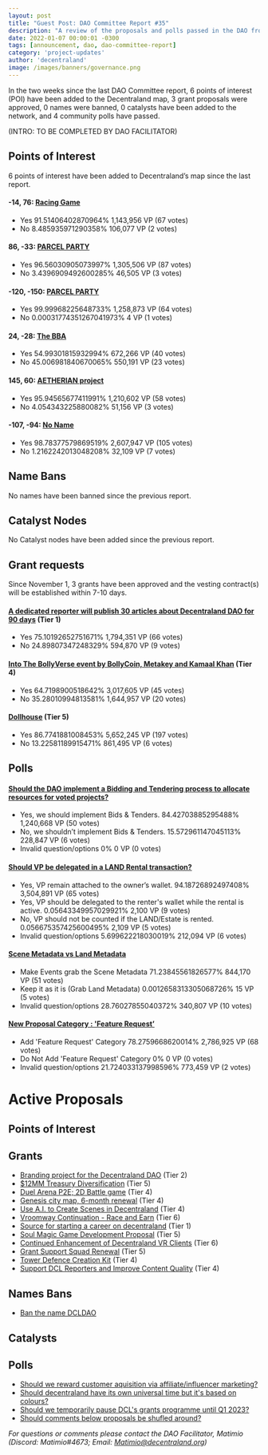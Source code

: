 ```yaml
---
layout: post
title: "Guest Post: DAO Committee Report #35"
description: "A review of the proposals and polls passed in the DAO from November 1 through November 15".
date: 2022-01-07 00:00:01 -0300
tags: [announcement, dao, dao-committee-report]
category: 'project-updates'
author: 'decentraland'
image: /images/banners/governance.png
---
```


In the two weeks since the last DAO Committee report, 6 points of interest (POI) have been added to the Decentraland map, 3 grant proposals were approved, 0 names were banned, 0 catalysts have been added to the network, and 4 community polls have passed.

(INTRO: TO BE COMPLETED BY DAO FACILITATOR)

## Points of Interest
6 points of interest have been added to Decentraland’s map since the last report.


#### -14, 76: [Racing Game](https://governance.decentraland.org/proposal/?id=76ba1a20-5f00-11ed-bd2d-2549553084d0)

* Yes 91.51406402870964% 1,143,956 VP (67 votes)
* No 8.485935971290358% 106,077 VP (2 votes)


#### 86, -33: [PARCEL PARTY](https://governance.decentraland.org/proposal/?id=bfbbfdd0-5d87-11ed-9128-d95e3b6d7912)

* Yes 96.56030905073997% 1,305,506 VP (87 votes)
* No 3.4396909492600285% 46,505 VP (3 votes)


#### -120, -150: [PARCEL PARTY](https://governance.decentraland.org/proposal/?id=7d8e1de0-5d86-11ed-9128-d95e3b6d7912)

* Yes 99.99968225648733% 1,258,873 VP (64 votes)
* No 0.00031774351267041973% 4 VP (1 votes)


#### 24, -28: [The BBA](https://governance.decentraland.org/proposal/?id=9dafcfd0-5c99-11ed-9128-d95e3b6d7912)

* Yes 54.99301815932994% 672,266 VP (40 votes)
* No 45.006981840670065% 550,191 VP (23 votes)


#### 145, 60: [AETHERIAN project](https://governance.decentraland.org/proposal/?id=1928a480-5c26-11ed-9128-d95e3b6d7912)

* Yes 95.94565677411991% 1,210,602 VP (58 votes)
* No 4.054343225880082% 51,156 VP (3 votes)


#### -107, -94: [No Name](https://governance.decentraland.org/proposal/?id=7a4aff00-566e-11ed-be45-c5d5549af004)

* Yes 98.78377579869519% 2,607,947 VP (105 votes)
* No 1.2162242013048208% 32,109 VP (7 votes)


## Name Bans

No names have been banned since the previous report.

## Catalyst Nodes
No Catalyst nodes have been added since the previous report.


## Grant requests
Since November 1, 3 grants have been approved and the vesting contract(s) will be established within 7-10 days.


#### [A dedicated reporter will publish 30 articles about Decentraland DAO for 90 days](https://governance.decentraland.org/proposal/?id=aaabc360-5c17-11ed-9128-d95e3b6d7912) (Tier 1)

* Yes 75.10192652751671% 1,794,351 VP (66 votes)
* No 24.89807347248329% 594,870 VP (9 votes)


#### [Into The BollyVerse event by BollyCoin, Metakey and Kamaal Khan](https://governance.decentraland.org/proposal/?id=d806c170-5541-11ed-be45-c5d5549af004) (Tier 4)

* Yes 64.7198900518642% 3,017,605 VP (45 votes)
* No 35.28010994813581% 1,644,957 VP (20 votes)


#### [Dollhouse](https://governance.decentraland.org/proposal/?id=c4288b70-53de-11ed-be45-c5d5549af004) (Tier 5)

* Yes 86.7741881008453% 5,652,245 VP (197 votes)
* No 13.22581189915471% 861,495 VP (6 votes)


## Polls

#### [Should the DAO implement a Bidding and Tendering process to allocate resources for voted projects?](https://governance.decentraland.org/proposal/?id=ce730570-6053-11ed-bf97-7dbf9f54c71d)

* Yes, we should implement Bids &amp; Tenders. 84.42703885295488% 1,240,668 VP (50 votes)
* No, we shouldn’t implement Bids &amp; Tenders. 15.572961147045113% 228,847 VP (6 votes)
* Invalid question/options 0% 0 VP (0 votes)


#### [Should VP be delegated in a LAND Rental transaction?](https://governance.decentraland.org/proposal/?id=b21c30c0-5af6-11ed-8d3a-4fd4826afe14)

* Yes, VP remain attached to the owner’s wallet. 94.18726892497408% 3,504,891 VP (65 votes)
* Yes, VP should be delegated to the renter&#39;s wallet while the rental is active. 0.05643349957029921% 2,100 VP (9 votes)
* No, VP should not be counted if the LAND/Estate is rented. 0.056675357425600495% 2,109 VP (5 votes)
* Invalid question/options 5.699622218030019% 212,094 VP (6 votes)


#### [Scene Metadata vs Land Metadata](https://governance.decentraland.org/proposal/?id=e765d930-5adc-11ed-8d3a-4fd4826afe14)

* Make Events grab the Scene Metadata 71.23845561826577% 844,170 VP (51 votes)
* Keep it as it is (Grab Land Metadata) 0.0012658313305068726% 15 VP (5 votes)
* Invalid question/options 28.76027855040372% 340,807 VP (10 votes)


#### [New Proposal Category : &#39;Feature Request’](https://governance.decentraland.org/proposal/?id=da572560-5847-11ed-be45-c5d5549af004)

* Add &#39;Feature Request&#39; Category 78.2759668620014% 2,786,925 VP (68 votes)
* Do Not Add &#39;Feature Request&#39; Category 0% 0 VP (0 votes)
* Invalid question/options 21.724033137998596% 773,459 VP (2 votes)



# Active Proposals

## Points of Interest


## Grants

* [Branding project for the Decentraland DAO](https://governance.decentraland.org/proposal/?id=a42d6770-675a-11ed-a8f3-85d147463e4c) (Tier 2)
* [$12MM Treasury Diversification](https://governance.decentraland.org/proposal/?id=ef44b230-66d4-11ed-a8f3-85d147463e4c) (Tier 5)
* [Duel Arena P2E; 2D Battle game](https://governance.decentraland.org/proposal/?id=36ce8bd0-66d0-11ed-a8f3-85d147463e4c) (Tier 4)
* [Genesis city map, 6-month renewal](https://governance.decentraland.org/proposal/?id=9d6efbe0-65d1-11ed-bf97-7dbf9f54c71d) (Tier 4)
* [Use A.I. to Create Scenes in Decentraland](https://governance.decentraland.org/proposal/?id=9271a080-652c-11ed-bf97-7dbf9f54c71d) (Tier 4)
* [Vroomway Continuation - Race and Earn](https://governance.decentraland.org/proposal/?id=d68cbd60-6520-11ed-bf97-7dbf9f54c71d) (Tier 6)
* [Source for starting a career on decentraland](https://governance.decentraland.org/proposal/?id=07a6f1f0-64d0-11ed-bf97-7dbf9f54c71d) (Tier 1)
* [Soul Magic Game Development Proposal](https://governance.decentraland.org/proposal/?id=44986990-6494-11ed-bf97-7dbf9f54c71d) (Tier 5)
* [Continued Enhancement of Decentraland VR Clients](https://governance.decentraland.org/proposal/?id=b7a5bb60-5fd8-11ed-9e27-9944727da95a) (Tier 6)
* [Grant Support Squad Renewal](https://governance.decentraland.org/proposal/?id=c5c2f9a0-5fa7-11ed-9e27-9944727da95a) (Tier 5)
* [Tower Defence Creation Kit](https://governance.decentraland.org/proposal/?id=f92e37a0-5ee9-11ed-9128-d95e3b6d7912) (Tier 4)
* [Support DCL Reporters and Improve Content Quality](https://governance.decentraland.org/proposal/?id=2d49ad30-5eb8-11ed-9128-d95e3b6d7912) (Tier 4)

## Names Bans

* [Ban the name DCLDAO](https://governance.decentraland.org/proposal/?id=1a365eb0-67d1-11ed-a69f-9d162c5cc598)

## Catalysts


## Polls

* [Should we reward customer aquisition via affiliate/influencer marketing?](https://governance.decentraland.org/proposal/?id=614c6460-66ba-11ed-a8f3-85d147463e4c)
* [Should decentraland have its own universal time but it&#39;s based on colours?](https://governance.decentraland.org/proposal/?id=23ee1710-667b-11ed-bf97-7dbf9f54c71d)
* [Should we temporarily pause DCL&#39;s grants programme until Q1 2023?](https://governance.decentraland.org/proposal/?id=c8aa85b0-65e8-11ed-bf97-7dbf9f54c71d)
* [Should comments below proposals be shufled around?](https://governance.decentraland.org/proposal/?id=363df270-654d-11ed-bf97-7dbf9f54c71d)

*For questions or comments please contact the DAO Facilitator, Matimio (Discord: Matimio#4673; Email: [Matimio@decentraland.org](mailto:Matimio@decentraland.org))*